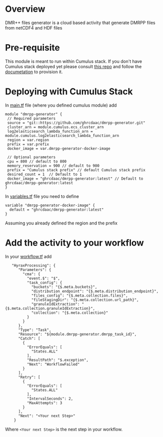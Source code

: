 # Overview
DMR++ files generator is a cloud based activity that generate DMRPP files from netCDF4 and HDF files

# Pre-requisite 
This module is meant to run within Cumulus stack. 
If you don't have Cumulus stack deployed yet please consult [this repo](https://github.com/nasa/cumulus) 
and follow the [documetation](https://nasa.github.io/cumulus/docs/cumulus-docs-readme) to provision it.

# Deploying with Cumulus Stack
In [main.tf](https://github.com/nasa/cumulus-template-deploy/blob/master/cumulus-tf/main.tf) file
 (where you defined cumulus module) add 
 ```code
module "dmrpp-generator" {
  // Required parameters
  source = "git::https://github.com/ghrcdaac/dmrpp-generator.git"
  cluster_arn = module.cumulus.ecs_cluster_arn
  log2elasticsearch_lambda_function_arn = module.cumulus.log2elasticsearch_lambda_function_arn
  region = var.region
  prefix = var.prefix
  docker_image = var.dmrpp-generator-docker-image

  // Optional parameters
  cpu = 800 // default to 800
  memory_reservation = 900 // default to 900
  prefix = "Cumulus stack prefix" // default Cumulus stack prefix
  desired_count = 1  // Default to 1
  docker_image = "ghrcdaac/dmrpp-generator:latest" // Default to ghrcdaac/dmrpp-generator:latest
} 
```
In [variables.tf](https://github.com/nasa/cumulus-template-deploy/blob/master/cumulus-tf/variables.tf) 
file you need to define 
```code
variable "dmrpp-generator-docker-image" {
  default = "ghrcdaac/dmrpp-generator:latest"
}
```
Assuming you already defined the region and the prefix 


# Add the activity to your workflow
In your [workflow.tf](https://github.com/nasa/cumulus-template-deploy/blob/master/cumulus-tf/hello_world_workflow.tf) add 
```code
   "HyraxProcessing": {
      "Parameters": {
        "cma": {
          "event.$": "$",
          "task_config": {
            "buckets": "{$.meta.buckets}",
            "distribution_endpoint": "{$.meta.distribution_endpoint}",
            "files_config": "{$.meta.collection.files}",
            "fileStagingDir": "{$.meta.collection.url_path}",
            "granuleIdExtraction": "{$.meta.collection.granuleIdExtraction}",
            "collection": "{$.meta.collection}"
          }
        }
      },
      "Type": "Task",
      "Resource": "${module.dmrpp-generator.dmrpp_task_id}",
      "Catch": [
        {
          "ErrorEquals": [
            "States.ALL"
          ],
          "ResultPath": "$.exception",
          "Next": "WorkflowFailed"
        }
      ],
      "Retry": [
        {
          "ErrorEquals": [
            "States.ALL"
          ],
          "IntervalSeconds": 2,
          "MaxAttempts": 3
        }
      ],
      "Next": "<Your next Step>"
    }
```
Where `<Your next Step>` is the next step in your workflow.
